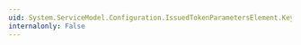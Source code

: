 ```yaml
---
uid: System.ServiceModel.Configuration.IssuedTokenParametersElement.KeyType
internalonly: False
---
```

